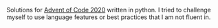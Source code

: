Solutions for [Advent of Code 2020](https://adventofcode.com/2020) written in python. I tried to challenge myself to use language features or best practices that I am not fluent in.
